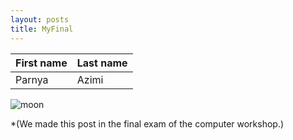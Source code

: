 ```yaml
---
layout: posts
title: MyFinal
---
```



| First name | Last name |
| ----------- | ----------- |
| Parnya | Azimi |

![moon](asset/images/Negar_۲۰۲۳۰۱۲۹_۲۱۳۸۲۱.png)

*(We made this post in the final exam of the computer workshop.)